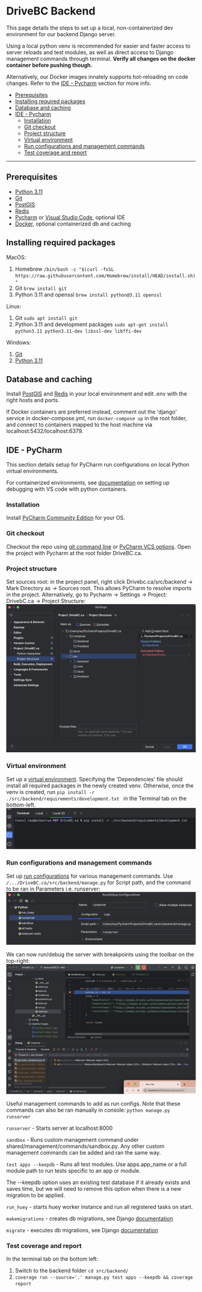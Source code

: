 # DriveBC Backend

This page details the steps to set up a local, non-containerized dev environment for our backend Django server.

Using a local python venv is recommended for easier and faster access to server reloads and test modules, as well as direct access to Django management commands through terminal.
**Verify all changes on the docker container before pushing though.**

Alternatively, our Docker images innately supports hot-reloading on code changes. Refer to the [IDE - Pycharm](#ide-pycharm) section for more info.

- [Prerequisites](#prerequisites)
- [Installing required packages](#installing-packages)
- [Database and caching](#database-and-caching)
- [IDE - Pycharm](#ide-pycharm)
  - [Installation](#pycharm-installation)
  - [Git checkout](#pycharm-git-checkout)
  - [Project structure](#pycharm-project-structure)
  - [Virtual environment](#pycharm-venv)
  - [Run configurations and management commands](#pycharm-run-config)
  - [Test coverage and report](#coverage-report)

---

## <a name="prerequisites"></a>Prerequisites

- [Python 3.11](https://www.python.org/downloads/)
- [Git](https://git-scm.com/book/en/v2/Getting-Started-Installing-Git)
- [PostGIS](https://postgis.net/documentation/getting_started/)
- [Redis](https://redis.io/docs/getting-started/installation/)
- [Pycharm](https://www.jetbrains.com/pycharm/download/) or [Visual Studio Code](https://code.visualstudio.com/), optional IDE
- [Docker](https://www.docker.com/products/docker-desktop/), optional containerized db and caching

## <a name="installing-packages"></a>Installing required packages

MacOS:
1. Homebrew `/bin/bash -c "$(curl -fsSL https://raw.githubusercontent.com/Homebrew/install/HEAD/install.sh)"`
2. Git `brew install git`
3. Python 3.11 and openssl `brew install python@3.11 openssl`

Linux:
1. Git `sudo apt install git`
2. Python 3.11 and development packages `sudo apt-get install python3.11 python3.11-dev libssl-dev libffi-dev`

Windows:
1. [Git](https://git-scm.com/download/win)
2. [Python 3.11](https://www.python.org/downloads/release/python-3114/)

## <a name="database-and-caching"></a>Database and caching
Install [PostGIS](https://postgis.net/documentation/getting_started/#installing-postgis) and
[Redis](https://redis.io/docs/getting-started/installation/) in your local environment and edit .env with the right
hosts and ports.

If Docker containers are preferred instead, comment out the 'django' service in docker-compose.yml, run `docker-compose up` in the root folder, and connect to containers
mapped to the host machine via localhost:5432/localhost:6379.

## <a name="ide-pycharm"></a>IDE - PyCharm

This section details setup for PyCharm run configurations on local Python virtual environments.

For containerized environments, see [documentation](https://code.visualstudio.com/docs/containers/debug-python) on setting up debugging
with VS code with  python containers.

### <a name="pycharm-installation"></a>Installation
Install [PyCharm Community Edition](https://www.jetbrains.com/pycharm/download/) for your OS.

### <a name="pycharm-git-checkout"></a>Git checkout
Checkout the repo using [git command line](https://github.com/bcgov/DriveBC.ca.git) or [PyCharm VCS options](https://www.jetbrains.com/help/pycharm/manage-projects-hosted-on-github.html). Open the project with Pycharm at the root folder DriveBC.ca.

### <a name="pycharm-project-structure"></a>Project structure
Set sources root: in the project panel, right click Drivebc.ca/src/backend -> Mark Directory as -> Sources root. This allows PyCharm to resolve imports in the project. Alternatively, go to Pycharm -> Settings -> Project: DrivebC.ca -> Project Structure:
![pycharm_setup_1](./readme-images/pycharm-setup-1.jpg)

### <a name="pycharm-venv"></a>Virtual environment
Set up a [virtual environment](https://www.jetbrains.com/help/pycharm/creating-virtual-environment.html#env-requirements). Specifying the 'Dependencies' file should install all required packages in the newly created venv. Otherwise, once the venv is created, run `pip install -r ./src/backend/requirements/development.txt
` in the Terminal tab on the bottom-left.
![pycharm_setup_2](./readme-images/pycharm-setup-2.jpg)

### <a name="pycharm-run-config"></a>Run configurations and management commands
Set up [run configurations](https://www.jetbrains.com/help/pycharm/run-debug-configuration.html#createExplicitly) for various management commands. Use `/.../DriveBC.ca/src/backend/manage.py` for Script path, and the command to be ran in Parameters i.e. runserver:
![pycharm_setup_3](./readme-images/pycharm-setup-3.jpg)

We can now run/debug the server with breakpoints using the toolbar on the top-right:
![pycharm_setup_4](./readme-images/pycharm-setup-4.jpg)

Useful management commands to add as run configs. Note that these commands can also be ran manually in console:
`python manage.py runserver`

`runserver` - Starts server at localhost:8000

`sandbox` - Runs custom management command under shared/management/commands/sandbox.py. Any other custom management commands can be added and ran the same way.

`test apps --keepdb` - Runs all test modules. Use apps.app_name or a full module path to run tests specific to an app or module.

The --keepdb option uses an existing test database if it already exists and saves time, but we will need to remove this option when there is a new migration to be applied.

`run_huey` - starts huey worker instance and run all registered tasks on start.

`makemigrations` - creates db migrations, see Django [documentation](https://docs.djangoproject.com/en/4.2/ref/django-admin/#django-admin-makemigrations)

`migrate` - executes db migrations, see Django [documentation](https://docs.djangoproject.com/en/4.2/ref/django-admin/#migrate)

### <a name="coverage-report"></a>Test coverage and report
In the terminal tab on the bottom left:
1. Switch to the backend folder `cd src/backend/`
2. `coverage run --source='.' manage.py test apps --keepdb && coverage report`
